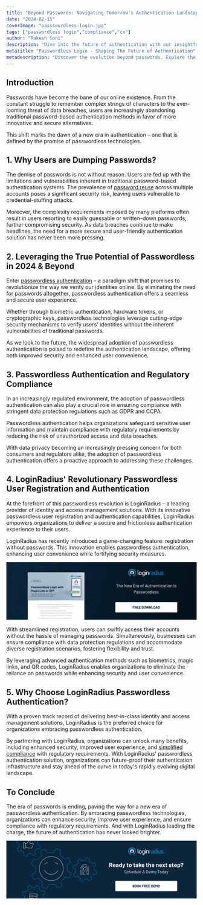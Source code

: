 ```yaml
---
title: "Beyond Passwords: Navigating Tomorrow's Authentication Landscape"
date: "2024-02-15"
coverImage: "passswordless-login.jpg"
tags: ["passwordless login","compliance","cx"]
author: "Rakesh Soni"
description: "Dive into the future of authentication with our insightful exploration of passwordless technology. Learn why users are abandoning passwords, how passwordless authentication ensures compliance, and why LoginRadius is the top choice for a secure and frictionless authentication experience."
metatitle: "Passwordless Login - Shaping The Future of Authentication"
metadescription: "Discover the evolution beyond passwords. Explore the benefits of passwordless technology and why LoginRadius leads the way."
---
```

## Introduction

Passwords have become the bane of our online existence. From the constant struggle to remember complex strings of characters to the ever-looming threat of data breaches, users are increasingly abandoning traditional password-based authentication methods in favor of more innovative and secure alternatives. 

This shift marks the dawn of a new era in authentication – one that is defined by the promise of passwordless technologies. 

## 1. Why Users are Dumping Passwords?

The demise of passwords is not without reason. Users are fed up with the limitations and vulnerabilities inherent in traditional password-based authentication systems. The prevalence of [password reuse](https://www.loginradius.com/blog/identity/password-history-expiration-complexity/) across multiple accounts poses a significant security risk, leaving users vulnerable to credential-stuffing attacks. 

Moreover, the complexity requirements imposed by many platforms often result in users resorting to easily guessable or written-down passwords, further compromising security. As data breaches continue to make headlines, the need for a more secure and user-friendly authentication solution has never been more pressing.

## 2. Leveraging the True Potential of Passwordless in 2024 & Beyond

Enter [passwordless authentication](https://www.loginradius.com/passwordless-login/) – a paradigm shift that promises to revolutionize the way we verify our identities online. By eliminating the need for passwords altogether, passwordless authentication offers a seamless and secure user experience. 

Whether through biometric authentication, hardware tokens, or cryptographic keys, passwordless technologies leverage cutting-edge security mechanisms to verify users' identities without the inherent vulnerabilities of traditional passwords. 

As we look to the future, the widespread adoption of passwordless authentication is poised to redefine the authentication landscape, offering both improved security and enhanced user convenience.

## 3. Passwordless Authentication and Regulatory Compliance

In an increasingly regulated environment, the adoption of passwordless authentication can also play a crucial role in ensuring compliance with stringent data protection regulations such as GDPR and CCPA. 

Passwordless authentication helps organizations safeguard sensitive user information and maintain compliance with regulatory requirements by reducing the risk of unauthorized access and data breaches. 

With data privacy becoming an increasingly pressing concern for both consumers and regulators alike, the adoption of passwordless authentication offers a proactive approach to addressing these challenges.

## 4. LoginRadius' Revolutionary Passwordless User Registration and Authentication

At the forefront of this passwordless revolution is LoginRadius – a leading provider of identity and access management solutions. With its innovative passwordless user registration and authentication capabilities, LoginRadius empowers organizations to deliver a secure and frictionless authentication experience to their users. 

LoginRadius has recently introduced a game-changing feature: registration without passwords. This innovation enables passwordless authentication, enhancing user convenience while fortifying security measures. 

[![DS-passwordless-magic-link](DS-passwordless-magic-link.png)](https://www.loginradius.com/resource/passwordless-login-magic-link-otp-datasheet)

With streamlined registration, users can swiftly access their accounts without the hassle of managing passwords. Simultaneously, businesses can ensure compliance with data protection regulations and accommodate diverse registration scenarios, fostering flexibility and trust.

By leveraging advanced authentication methods such as biometrics, magic links, and QR codes, LoginRadius enables organizations to eliminate the reliance on passwords while enhancing security and user convenience.

## 5. Why Choose LoginRadius Passwordless Authentication?

With a proven track record of delivering best-in-class identity and access management solutions, LoginRadius is the preferred choice for organizations embracing passwordless authentication. 

By partnering with LoginRadius, organizations can unlock many benefits, including enhanced security, improved user experience, and [simplified compliance](https://www.loginradius.com/compliances/) with regulatory requirements. With LoginRadius' passwordless authentication solution, organizations can future-proof their authentication infrastructure and stay ahead of the curve in today's rapidly evolving digital landscape.

## To Conclude 

The era of passwords is ending, paving the way for a new era of passwordless authentication. By embracing passwordless technologies, organizations can enhance security, improve user experience, and ensure compliance with regulatory requirements. And with LoginRadius leading the charge, the future of authentication has never looked brighter. 

[![book-a-free-demo-loginradius](../../assets/book-a-demo-loginradius.png)](https://www.loginradius.com/contact-us?utm_source=blog&utm_medium=web&utm_campaign=passwordless-login-future-authentication)